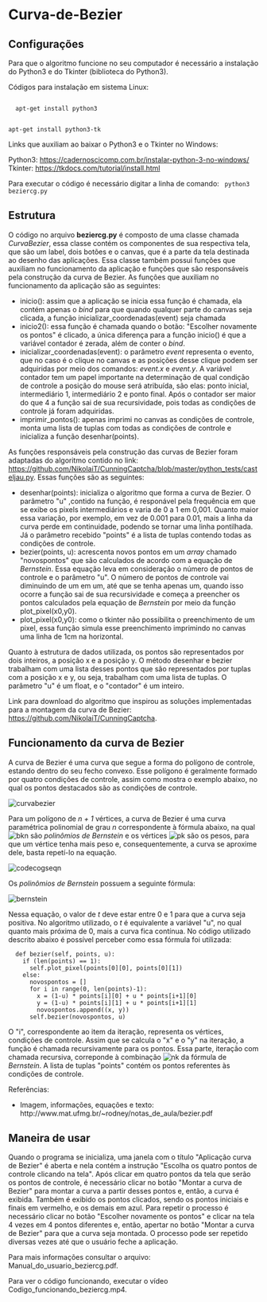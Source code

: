 # Curva-de-Bezier

## Configurações

Para que o algoritmo funcione no seu computador é necessário a instalação do Python3 e do Tkinter (biblioteca do Python3).

Códigos para instalação em sistema Linux:

<code>
  apt-get install python3

  apt-get install python3-tk
</code>

Links que auxiliam ao baixar o Python3 e o Tkinter no Windows:

Python3: https://cadernoscicomp.com.br/instalar-python-3-no-windows/ 
Tkinter: https://tkdocs.com/tutorial/install.html

Para executar o código é necessário digitar a linha de comando: <code> python3 beziercg.py </code>

## Estrutura

O código no arquivo <b>beziercg.py</b> é composto de uma classe chamada <i>CurvaBezier</i>, essa classe contém os componentes de sua respectiva tela, que são um label, dois botões e o canvas, que é a parte da tela destinada ao desenho das aplicações. Essa classe também possui funções que auxiliam no funcionamento da aplicação e funções que são responsáveis pela construção da curva de Bezier. As funções que auxiliam no funcionamento da aplicação são as seguintes:

<ul>
  <li>inicio(): assim que a aplicação se inicia essa função é chamada, ela contém apenas o <i>bind</i> para que quando qualquer parte do canvas seja clicada, a função inicializar_coordenadas(event) seja chamada </li>
  <li>inicio2(): essa função é chamada quando o botão: "Escolher novamente os pontos" é clicado, a única diferença para a função inicio() é que a variável contador é zerada, além de conter o <i>bind</i>.</li>
  <li>inicializar_coordenadas(event): o parâmetro <i>event</i> representa o evento, que no caso é o clique no canvas e as posições desse clique podem ser adquiridas por meio dos comandos: <i>event.x</i> e <i>event.y</i>. A variável contador tem um papel importante na determinação de qual condição de controle a posição do mouse será atribuída, são elas: ponto inicial, intermediário 1, intermediário 2 e ponto final. Após o contador ser maior do que 4 a função sai de sua recursividade, pois todas as condições de controle já foram adquiridas. 
  <li>imprimir_pontos(): apenas imprimi no canvas as condições de controle, monta uma lista de tuplas com todas as condições de controle e inicializa a função desenhar(points).</li>
</ul>
  
As funções responsáveis pela construção das curvas de Bezier foram adaptadas do algoritmo contido no link: https://github.com/NikolaiT/CunningCaptcha/blob/master/python_tests/casteljau.py. Essas funções são as seguintes:

<ul>
  <li>desenhar(points): inicializa o algoritmo que forma a curva de Bezier. O parâmetro "u" ,contido na função, é responável pela frequência em que se exibe os pixels intermediários e varia de 0 a 1 em 0,001. Quanto maior essa variação, por exemplo, em vez de 0.001 para 0.01, mais a linha da curva perde em continuidade, podendo se tornar uma linha pontilhada. Já o parâmetro recebido "points" é a lista de tuplas contendo todas as condições de controle.</li>
  <li>bezier(points, u): acrescenta novos pontos em um <i>array</i> chamado "novospontos" que são calculados de acordo com a equação de <i>Bernstein</i>. Essa equação leva em consideração o número de pontos de controle e o parâmetro "u". O número de pontos de controle vai diminuindo de um em um, até que se tenha apenas um, quando isso ocorre a função sai de sua recursividade e começa a preencher os pontos calculados pela equação de <i>Bernstein</i> por meio da função plot_pixel(x0,y0).</li>
  <li>plot_pixel(x0,y0): como o tkinter não possibilita o preenchimento de um pixel, essa função simula esse preenchimento imprimindo no canvas uma linha de 1cm na horizontal.</li>
</ul>

Quanto à estrutura de dados utilizada, os pontos são representados por dois inteiros, a posição x e a posição y. O método desenhar e bezier trabalham com uma lista desses pontos que são representados por tuplas com a posição x e y, ou seja, trabalham com uma lista de tuplas. O parâmetro "u" é um float, e o "contador" é um inteiro.

Link para download do algoritmo que inspirou as soluções implementadas para a montagem da curva de Bezier: https://github.com/NikolaiT/CunningCaptcha.

## Funcionamento da curva de Bezier

A curva de Bezier é uma curva que segue a forma do polígono de controle, estando dentro do seu fecho convexo. Esse polígono é  geralmente formado por quatro condições de controle, assim como mostra o exemplo abaixo, no qual os pontos destacados são as condições de controle.

![curvabezier](https://user-images.githubusercontent.com/19623850/49148558-d38a6200-f2ee-11e8-972f-e91e888579e0.png)

Para um polígono de <i>n + 1</i> vértices, a curva de Bezier é uma curva paramétrica polinomial de grau <i>n</i> correspondente à fórmula abaixo, na qual ![bkn](https://user-images.githubusercontent.com/19623850/49144564-db450900-f2e4-11e8-87f8-d1721ba75526.gif) são <i>polinômios de Bernstein</i> e os vértices ![pk](https://user-images.githubusercontent.com/19623850/49145101-26135080-f2e6-11e8-9453-5b374c8ab212.gif)
 são os pesos, para que um vértice tenha mais peso e, consequentemente, a curva se aproxime dele, basta repetí-lo na equação.

![codecogseqn](https://user-images.githubusercontent.com/19623850/49144070-953b7580-f2e3-11e8-9068-6b606c03d107.gif?style=centerme)

Os <i>polinômios de Bernstein</i> possuem a seguinte fórmula:

![bernstein](https://user-images.githubusercontent.com/19623850/49145547-30821a00-f2e7-11e8-9b0c-76a89cd823f7.gif)

Nessa equação, o valor de <i>t</i> deve estar entre 0 e 1 para que a curva seja positiva. No algoritmo utilizado, o <i>t</i> é equivalente a variável "u", no qual quanto mais próxima de 0, mais a curva fica contínua. No código utilizado descrito abaixo é possível perceber como essa fórmula foi utilizada:

```
  def bezier(self, points, u):
    if (len(points) == 1):
      self.plot_pixel(points[0][0], points[0][1])
    else:
      novospontos = []
      for i in range(0, len(points)-1):
        x = (1-u) * points[i][0] + u * points[i+1][0]
        y = (1-u) * points[i][1] + u * points[i+1][1]
        novospontos.append((x, y))
      self.bezier(novospontos, u)
 ```

O "i", correspondente ao item da iteração, representa os vértices, condições de controle. Assim que se calcula o "x" e o "y" na iteração, a função é chamada recursivamente para os pontos. Essa parte, iteração com chamada recursiva, correponde à combinação ![nk](https://user-images.githubusercontent.com/19623850/49147817-d7b58000-f2ec-11e8-86a7-0cb80503f7f8.gif) da fórmula de <i>Bernstein</i>. A lista de tuplas "points" contém os pontos referentes às condições de controle.


Referências: 
<ul>
  <li> Imagem, informações, equações e texto: http://www.mat.ufmg.br/~rodney/notas_de_aula/bezier.pdf </li>
</ul>

## Maneira de usar

Quando o programa se inicializa, uma janela com o título "Aplicação curva de Bezier" é aberta e nela contém a instrução "Escolha os quatro pontos de controle clicando na tela". Após clicar em quatro pontos da tela que serão os pontos de controle, é necessário clicar no botão "Montar a curva de Bezier" para montar a curva a partir desses pontos e, então, a curva é exibida. Também é exibido os pontos clicados, sendo os pontos iniciais e finais em vermelho, e os demais em azul. Para repetir o processo é necessário clicar no botão "Escolher novamente os pontos" e clicar na tela 4 vezes em 4 pontos diferentes e, então, apertar no botão "Montar a curva de Bezier" para que a curva seja montada. O processo pode ser repetido diversas vezes até que o usuário feche a aplicação. 

Para mais informações consultar o arquivo: Manual_do_usuario_beziercg.pdf.

Para ver o código funcionando, executar o vídeo Codigo_funcionando_beziercg.mp4.

